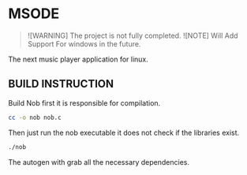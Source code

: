 # MSODE 
> ![WARNING]
> The project is not fully completed. 
> ![NOTE]
> Will Add Support For windows in the future. 

The next music player application for linux.

## BUILD INSTRUCTION
Build Nob first it is responsible for compilation.
```bash
cc -o nob nob.c
```
Then just run the nob executable it does not check if the libraries exist.

```bash
./nob
```
The autogen with grab all the necessary dependencies.
